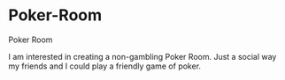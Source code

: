 Poker-Room
==========

Poker Room

I am interested in creating a non-gambling Poker Room. Just a social way my friends and I could play a friendly game of poker.
